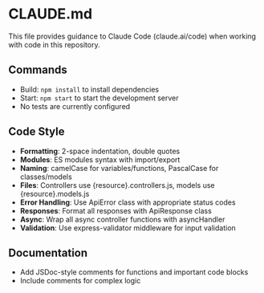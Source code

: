 # CLAUDE.md

This file provides guidance to Claude Code (claude.ai/code) when working with code in this repository.

## Commands
- Build: `npm install` to install dependencies
- Start: `npm start` to start the development server
- No tests are currently configured

## Code Style
- **Formatting**: 2-space indentation, double quotes
- **Modules**: ES modules syntax with import/export
- **Naming**: camelCase for variables/functions, PascalCase for classes/models
- **Files**: Controllers use {resource}.controllers.js, models use {resource}.models.js
- **Error Handling**: Use ApiError class with appropriate status codes
- **Responses**: Format all responses with ApiResponse class
- **Async**: Wrap all async controller functions with asyncHandler
- **Validation**: Use express-validator middleware for input validation

## Documentation
- Add JSDoc-style comments for functions and important code blocks
- Include comments for complex logic